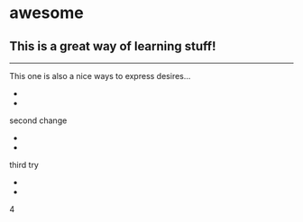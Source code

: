 # awesome
This is a great way of learning stuff!
-----------------
-----------------

This one is also a nice ways to express desires...

-
-

second change

-
-

third try

-
-

4
